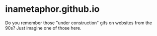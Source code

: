# inametaphor.github.io
Do you remember those "under construction" gifs on websites from the 90s? Just imagine one of those here.